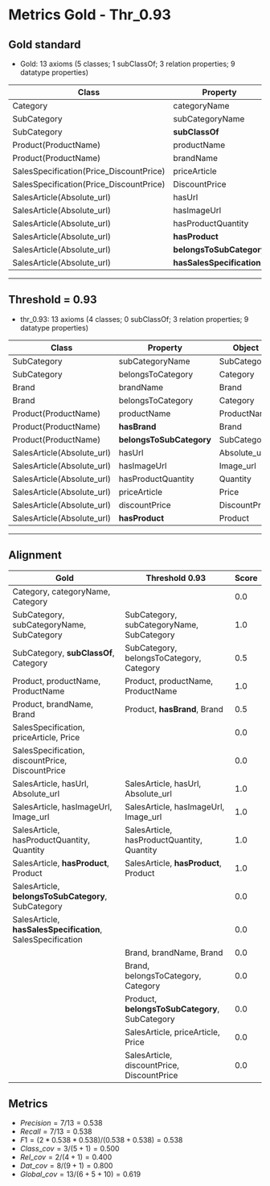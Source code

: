 # Metrics Gold - Thr_0.93

## Gold standard

* Gold: 13 axioms (5 classes; 1 subClassOf; 3 relation properties; 9 datatype properties)
  
|Class|Property|Object|
|-----|---------|------|
|Category|categoryName|Category|
|SubCategory|subCategoryName|SubCategory|
|SubCategory|**subClassOf**|Category|
|Product(ProductName)|productName|ProductName|
|Product(ProductName)|brandName|Brand|
|SalesSpecification(Price_DiscountPrice)|priceArticle|Price|
|SalesSpecification(Price_DiscountPrice)|DiscountPrice|DiscountPrice|
|SalesArticle(Absolute_url)|hasUrl|Absolute_url|
|SalesArticle(Absolute_url)|hasImageUrl|Image_url|
|SalesArticle(Absolute_url)|hasProductQuantity|Quantity|
|SalesArticle(Absolute_url)|**hasProduct**|Product|
|SalesArticle(Absolute_url)|**belongsToSubCategory**|SubCategory|
|SalesArticle(Absolute_url)|**hasSalesSpecification**|SalesSpecification|

-----------------------------------------------------

## Threshold = 0.93

* thr_0.93: 13 axioms (4 classes; 0 subClassOf; 3 relation properties; 9 datatype properties)
  
|Class|Property|Object|
|-----|---------|------|
|SubCategory|subCategoryName|SubCategory|
|SubCategory|belongsToCategory|Category|
|Brand|brandName|Brand|
|Brand|belongsToCategory|Category|
|Product(ProductName)|productName|ProductName|
|Product(ProductName)|**hasBrand**|Brand|
|Product(ProductName)|**belongsToSubCategory**|SubCategory|
|SalesArticle(Absolute_url)|hasUrl|Absolute_url|
|SalesArticle(Absolute_url)|hasImageUrl|Image_url|
|SalesArticle(Absolute_url)|hasProductQuantity|Quantity|
|SalesArticle(Absolute_url)|priceArticle|Price|
|SalesArticle(Absolute_url)|discountPrice|DiscountPrice|
|SalesArticle(Absolute_url)|**hasProduct**|Product|

-----------------------------------------------------

## Alignment

|Gold | Threshold 0.93|Score|
|-----|--------------|-----|
|Category, categoryName, Category| | 0.0|
|SubCategory, subCategoryName, SubCategory|SubCategory, subCategoryName, SubCategory| 1.0|
|SubCategory, **subClassOf**, Category|SubCategory, belongsToCategory, Category| 0.5|
|Product, productName, ProductName|Product, productName, ProductName|1.0|
|Product, brandName, Brand|Product, **hasBrand**, Brand|0.5|
|SalesSpecification, priceArticle, Price||0.0|
|SalesSpecification, discountPrice, DiscountPrice||0.0|
|SalesArticle, hasUrl, Absolute_url|SalesArticle, hasUrl, Absolute_url|1.0|
|SalesArticle, hasImageUrl, Image_url|SalesArticle, hasImageUrl, Image_url|1.0|
|SalesArticle, hasProductQuantity, Quantity|SalesArticle, hasProductQuantity, Quantity|1.0|
|SalesArticle, **hasProduct**, Product|SalesArticle, **hasProduct**, Product|1.0|
|SalesArticle, **belongsToSubCategory**, SubCategory||0.0|
|SalesArticle, **hasSalesSpecification**, SalesSpecification||0.0|
||Brand, brandName, Brand|0.0|
||Brand, belongsToCategory, Category|0.0|
||Product, **belongsToSubCategory**, SubCategory|0.0|
||SalesArticle, priceArticle, Price|0.0|
||SalesArticle, discountPrice, DiscountPrice|0.0|

## Metrics

* $Precision = 7 / 13 = 0.538$
* $Recall = 7 / 13 = 0.538$
* $F1 = (2 * 0.538 * 0.538) / (0.538 + 0.538) = 0.538$
* $Class\_cov = 3 / (5 + 1) = 0.500$
* $Rel\_cov = 2 / (4 + 1) = 0.400$
* $Dat\_cov = 8 / (9 + 1) = 0.800$
* $Global\_cov = 13 / (6 + 5 + 10) = 0.619$
